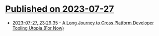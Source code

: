 # [Published on 2023-07-27](index.md)

* [2023-07-27, 23:29:35](https://lobste.rs/s/otfabv/long_journey_cross_platform_developer) - [A Long Journey to Cross Platform Developer Tooling Utopia (For Now)](https://eng.d2iq.com/blog/a-long-journey-to-cross-platform-developer-tooling-utopia-for-now/)
